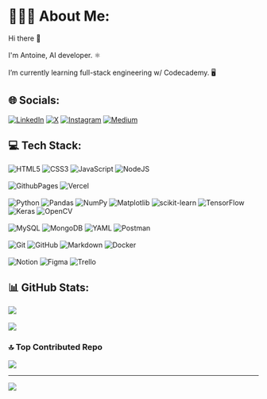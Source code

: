 # 👨🏻‍💻 About Me:
Hi there 👋<br><br>I'm Antoine, AI developer. ⚛️<br><br>I’m currently learning full-stack engineering w/ Codecademy. 🖥


## 🌐 Socials:
[![LinkedIn](https://img.shields.io/badge/LinkedIn-%230077B5.svg?logo=linkedin&logoColor=white)](https://linkedin.com/in/antancelin) [![X](https://img.shields.io/badge/X-black.svg?logo=X&logoColor=white)](https://x.com/antancelin)  [![Instagram](https://img.shields.io/badge/Instagram-%23E4405F.svg?logo=Instagram&logoColor=white)](https://instagram.com/antancelin)  [![Medium](https://img.shields.io/badge/Medium-12100E?logo=medium&logoColor=white)](https://medium.com/@antancelin)

## 💻 Tech Stack:
![HTML5](https://img.shields.io/badge/html5-%23E34F26.svg?style=for-the-badge&logo=html5&logoColor=white) ![CSS3](https://img.shields.io/badge/css3-%231572B6.svg?style=for-the-badge&logo=css3&logoColor=white) ![JavaScript](https://img.shields.io/badge/javascript-%23323330.svg?style=for-the-badge&logo=javascript&logoColor=%23F7DF1E) ![NodeJS](https://img.shields.io/badge/node.js-6DA55F?style=for-the-badge&logo=node.js&logoColor=white)
<br>
<br>
![GithubPages](https://img.shields.io/badge/github%20pages-121013?style=for-the-badge&logo=github&logoColor=white) ![Vercel](https://img.shields.io/badge/vercel-%23000000.svg?style=for-the-badge&logo=vercel&logoColor=white)
<br>
<br>
![Python](https://img.shields.io/badge/python-3670A0?style=for-the-badge&logo=python&logoColor=ffdd54) ![Pandas](https://img.shields.io/badge/pandas-%23150458.svg?style=for-the-badge&logo=pandas&logoColor=white) ![NumPy](https://img.shields.io/badge/numpy-%23013243.svg?style=for-the-badge&logo=numpy&logoColor=white) ![Matplotlib](https://img.shields.io/badge/Matplotlib-%23ffffff.svg?style=for-the-badge&logo=Matplotlib&logoColor=black) ![scikit-learn](https://img.shields.io/badge/scikit--learn-%23F7931E.svg?style=for-the-badge&logo=scikit-learn&logoColor=white) ![TensorFlow](https://img.shields.io/badge/TensorFlow-%23FF6F00.svg?style=for-the-badge&logo=TensorFlow&logoColor=white) ![Keras](https://img.shields.io/badge/Keras-%23D00000.svg?style=for-the-badge&logo=Keras&logoColor=white) ![OpenCV](https://img.shields.io/badge/opencv-%23white.svg?style=for-the-badge&logo=opencv&logoColor=white)
<br>
<br>
![MySQL](https://img.shields.io/badge/mysql-4479A1.svg?style=for-the-badge&logo=mysql&logoColor=white) ![MongoDB](https://img.shields.io/badge/MongoDB-%234ea94b.svg?style=for-the-badge&logo=mongodb&logoColor=white) ![YAML](https://img.shields.io/badge/yaml-%23ffffff.svg?style=for-the-badge&logo=yaml&logoColor=151515) ![Postman](https://img.shields.io/badge/Postman-FF6C37?style=for-the-badge&logo=postman&logoColor=white)
<br>
<br>
![Git](https://img.shields.io/badge/git-%23F05033.svg?style=for-the-badge&logo=git&logoColor=white) ![GitHub](https://img.shields.io/badge/github-%23121011.svg?style=for-the-badge&logo=github&logoColor=white) ![Markdown](https://img.shields.io/badge/markdown-%23000000.svg?style=for-the-badge&logo=markdown&logoColor=white) ![Docker](https://img.shields.io/badge/docker-%230db7ed.svg?style=for-the-badge&logo=docker&logoColor=white)
<br>
<br>
![Notion](https://img.shields.io/badge/Notion-%23000000.svg?style=for-the-badge&logo=notion&logoColor=white) ![Figma](https://img.shields.io/badge/figma-%23F24E1E.svg?style=for-the-badge&logo=figma&logoColor=white) ![Trello](https://img.shields.io/badge/Trello-%23026AA7.svg?style=for-the-badge&logo=Trello&logoColor=white)

## 📊 GitHub Stats:
![](https://github-readme-stats.vercel.app/api/top-langs/?username=antancelin&theme=dark&hide_border=false&include_all_commits=true&count_private=true&layout=compact)
<br>
<br>
![](https://github-readme-streak-stats.herokuapp.com/?user=antancelin&theme=dark&hide_border=false)

### 🔝 Top Contributed Repo
![](https://github-contributor-stats.vercel.app/api?username=antancelin&limit=5&theme=dark&combine_all_yearly_contributions=true)

---
[![](https://visitcount.itsvg.in/api?id=antancelin&icon=5&color=10)](https://visitcount.itsvg.in)

<!-- Proudly created with GPRM ( https://gprm.itsvg.in ) -->
